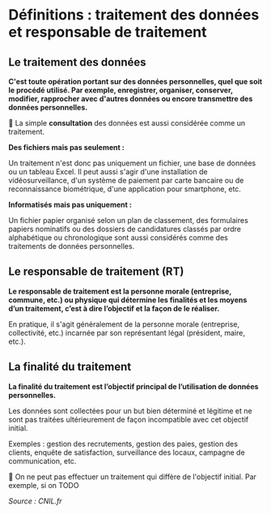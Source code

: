 # Définitions : traitement des données et responsable de traitement

## Le traitement des données

**C'est toute opération portant sur des données personnelles, quel que soit le procédé utilisé. Par exemple, enregistrer, organiser, conserver, modifier, rapprocher avec d'autres données ou encore transmettre des données personnelles.**

🚨 La simple **consultation** des données est aussi considérée comme un traitement.

**Des fichiers mais pas seulement :**

Un traitement n'est donc pas uniquement un fichier, une base de données ou un tableau Excel. Il peut aussi s'agir d'une installation de  vidéosurveillance, d'un système de paiement par carte bancaire ou de reconnaissance biométrique, d'une application pour smartphone, etc.

**Informatisés mais pas uniquement :**

Un fichier papier organisé selon un plan de classement, des formulaires papiers nominatifs ou des dossiers de candidatures classés par ordre alphabétique ou chronologique sont aussi considérés comme des traitements de données personnelles.

## Le responsable de traitement (RT)

**Le responsable de traitement est la personne morale (entreprise, commune, etc.) ou physique qui détermine les finalités et les moyens d’un traitement, c’est à dire l’objectif et la façon de le réaliser.**

En pratique, il s'agit généralement de la personne morale (entreprise, collectivité, etc.) incarnée par son représentant légal (président, maire, etc.).

## La finalité du traitement

**La finalité du traitement est l’objectif principal de l’utilisation de données personnelles.**

Les données sont collectées pour un but bien déterminé et légitime et ne sont pas traitées ultérieurement de façon incompatible avec cet objectif initial.

Exemples : gestion des recrutements, gestion des paies, gestion des clients, enquête de satisfaction, surveillance des locaux, campagne de communication, etc.

🚨 On ne peut pas effectuer un traitement qui diffère de l'objectif initial. Par exemple, si on TODO 

*Source : CNIL.fr*
